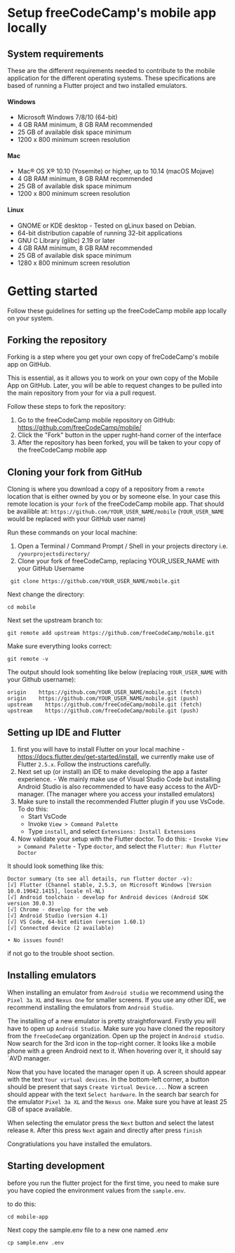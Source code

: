 # Setup freeCodeCamp's mobile app locally

## System requirements

These are the different requirements needed to contribute to the mobile application for the different operating systems. These specifications are based of running a Flutter project and two installed emulators.

#### Windows

- Microsoft Windows 7/8/10 (64-bit)
- 4 GB RAM minimum, 8 GB RAM recommended
- 25 GB of available disk space minimum
- 1200 x 800 minimum screen resolution

#### Mac

- Mac® OS X® 10.10 (Yosemite) or higher, up to 10.14 (macOS Mojave)
- 4 GB RAM minimum, 8 GB RAM recommended
- 25 GB of available disk space minimum
- 1200 x 800 minimum screen resolution

#### Linux

- GNOME or KDE desktop - Tested on gLinux based on Debian.
- 64-bit distribution capable of running 32-bit applications
- GNU C Library (glibc) 2.19 or later
- 4 GB RAM minimum, 8 GB RAM recommended
- 25 GB of available disk space minimum
- 1280 x 800 minimum screen resolution

# Getting started

Follow these guidelines for setting up the freeCodeCamp mobile app locally on your system.

## Forking the repository

Forking is a step where you get your own copy of freCodeCamp's mobile app on GitHub.

This is essential, as it allows you to work on your own copy of the Mobile App on GitHub. Later, you will be able to request changes to be pulled into the main repository from your for via a pull request.

Follow these steps to fork the repository:

1. Go to the freeCodeCamp mobile repository on GitHub: https://github.com/freeCodeCamp/mobile/
2. Click the "Fork" button in the upper rught-hand corner of the interface
3. After the repository has been forked, you will be taken to your copy of the freeCodeCamp mobile app

## Cloning your fork from GitHub

Cloning is where you download a copy of a repository from a `remote` location that is either owned by you or by someone else. In your case this remote location is your `fork` of the freeCodeCamp mobile app. That should be availible at: `https://github.com/YOUR_USER_NAME/mobile` (`YOUR_USER_NAME` would be replaced with your GitHub user name)

Run these commands on your local machine:

1. Open a Terminal / Command Prompt / Shell in your projects directory
   i.e. `/yourprojectsdirectory/`
2. Clone your fork of freeCodeCamp, replacing YOUR_USER_NAME with your GitHub Username

```
 git clone https://github.com/YOUR_USER_NAME/mobile.git
```

Next change the directory:

```
cd mobile
```

Next set the upstream branch to:

```
git remote add upstream https://github.com/freeCodeCamp/mobile.git
```

Make sure everything looks correct:

```
git remote -v
```

The output should look somehting like below (replacing `YOUR_USER_NAME` with your Github username):

```
origin    https://github.com/YOUR_USER_NAME/mobile.git (fetch)
origin    https://github.com/YOUR_USER_NAME/mobile.git (push)
upstream    https://github.com/freeCodeCamp/mobile.git (fetch)
upstream    https://github.com/freeCodeCamp/mobile.git (push)
```

## Setting up IDE and Flutter

1. first you will have to install Flutter on your local machine - https://docs.flutter.dev/get-started/install, we currently make use of Flutter `2.5.x`. Follow the instructions carefully.
2. Next set up (or install) an IDE to make developing the app a faster experience. - We mainly make use of Visual Studio Code but installing Android Studio is also recommended to have easy access to the AVD-manager. (The manager where you access your installed emulators)
3. Make sure to install the recommended Flutter plugin if you use VsCode. To do this:
   - Start VsCode
   - Invoke `View > Command Palette`
   - Type `install`, and select `Extensions: Install Extensions`
4. Now validate your setup with the Flutter doctor.
   To do this: - `Invoke View > Command Palette` - Type `doctor`, and select the `Flutter: Run Flutter Doctor`

It should look something like this:

```
Doctor summary (to see all details, run flutter doctor -v):
[√] Flutter (Channel stable, 2.5.3, on Microsoft Windows [Version 10.0.19042.1415], locale nl-NL)
[√] Android toolchain - develop for Android devices (Android SDK version 30.0.3)
[√] Chrome - develop for the web
[√] Android Studio (version 4.1)
[√] VS Code, 64-bit edition (version 1.60.1)
[√] Connected device (2 available)

• No issues found!
```

if not go to the trouble shoot section.

## Installing emulators

When installing an emulator from `Android studio` we recommend using the `Pixel 3a XL` and `Nexus One` for smaller screens. If you use any other IDE, we recommend installing the emulators from `Android Studio`.

The installing of a new emulator is pretty straightforward. Firstly you will have to open up `Android Studio`. Make sure you have cloned the repository from the `freeCodeCamp` organization. Open up the project in `Android studio`. Now search for the 3rd icon in the top-right corner. It looks like a mobile phone with a green Android next to it. When hovering over it, it should say `AVD manager.

Now that you have located the manager open it up. A screen should appear with the text `Your virtual devices`. In the bottom-left corner, a button should be present that says `Create Virtual Device...`. Now a screen should appear with the text `Select hardware`. In the search bar search for the emulator `Pixel 3a XL` and the `Nexus one`. Make sure you have at least 25 GB of space available.

When selecting the emulator press the `Next` button and select the latest release `R`. After this press `Next` again and directly after press `finish`

Congratiulations you have installed the emulators.

## Starting development

before you run the flutter project for the first time, you need to make sure you have copied the environment values from the `sample.env`.

to do this:

```
cd mobile-app
```

Next copy the sample.env file to a new one named .env

```
cp sample.env .env
```
